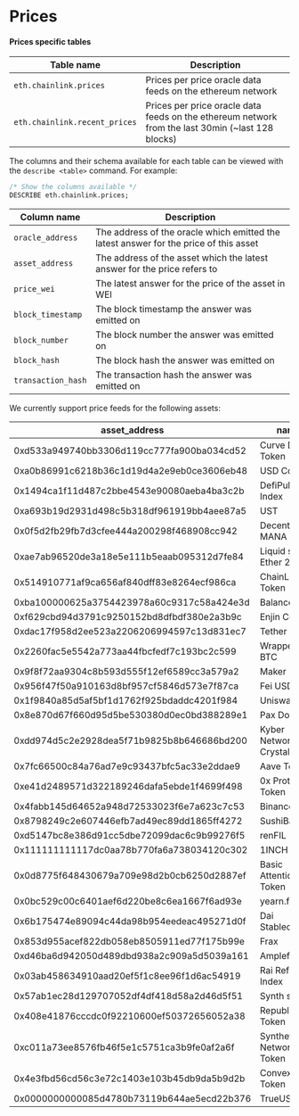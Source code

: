 # Prices

#### Prices specific tables

| Table name                    | Description                                                                                        |
| ----------------------------- | -------------------------------------------------------------------------------------------------- |
| `eth.chainlink.prices`        | Prices per price oracle data feeds on the ethereum network                                         |
| `eth.chainlink.recent_prices` | Prices per price oracle data feeds on the ethereum network from the last 30min (\~last 128 blocks) |

The columns and their schema available for each table can be viewed with the `describe <table>` command. For example:

```sql
/* Show the columns available */
DESCRIBE eth.chainlink.prices;
```

| Column name        | Description                                                                           |
| ------------------ | ------------------------------------------------------------------------------------- |
| `oracle_address`   | The address of the oracle which emitted the latest answer for the price of this asset |
| `asset_address`    | The address of the asset which the latest answer for the price refers to              |
| `price_wei`        | The latest answer for the price of the asset in WEI                                   |
| `block_timestamp`  | The block timestamp the answer was emitted on                                         |
| `block_number`     | The block number the answer was emitted on                                            |
| `block_hash`       | The block hash the answer was emitted on                                              |
| `transaction_hash` | The transaction hash the answer was emitted on                                        |

We currently support price feeds for the following assets:

| asset\_address                             | name                    | symbol |
| ------------------------------------------ | ----------------------- | ------ |
| 0xd533a949740bb3306d119cc777fa900ba034cd52 | Curve DAO Token         | CRV    |
| 0xa0b86991c6218b36c1d19d4a2e9eb0ce3606eb48 | USD Coin                | USDC   |
| 0x1494ca1f11d487c2bbe4543e90080aeba4ba3c2b | DefiPulse Index         | DPI    |
| 0xa693b19d2931d498c5b318df961919bb4aee87a5 | UST                     | UST    |
| 0x0f5d2fb29fb7d3cfee444a200298f468908cc942 | Decentraland MANA       | MANA   |
| 0xae7ab96520de3a18e5e111b5eaab095312d7fe84 | Liquid staked Ether 2.0 | stETH  |
| 0x514910771af9ca656af840dff83e8264ecf986ca | ChainLink Token         | LINK   |
| 0xba100000625a3754423978a60c9317c58a424e3d | Balancer                | BAL    |
| 0xf629cbd94d3791c9250152bd8dfbdf380e2a3b9c | Enjin Coin              | ENJ    |
| 0xdac17f958d2ee523a2206206994597c13d831ec7 | Tether USD              | USDT   |
| 0x2260fac5e5542a773aa44fbcfedf7c193bc2c599 | Wrapped BTC             | WBTC   |
| 0x9f8f72aa9304c8b593d555f12ef6589cc3a579a2 | Maker                   | MKR    |
| 0x956f47f50a910163d8bf957cf5846d573e7f87ca | Fei USD                 | FEI    |
| 0x1f9840a85d5af5bf1d1762f925bdaddc4201f984 | Uniswap                 | UNI    |
| 0x8e870d67f660d95d5be530380d0ec0bd388289e1 | Pax Dollar              | USDP   |
| 0xdd974d5c2e2928dea5f71b9825b8b646686bd200 | Kyber Network Crystal   | KNC    |
| 0x7fc66500c84a76ad7e9c93437bfc5ac33e2ddae9 | Aave Token              | AAVE   |
| 0xe41d2489571d322189246dafa5ebde1f4699f498 | 0x Protocol Token       | ZRX    |
| 0x4fabb145d64652a948d72533023f6e7a623c7c53 | Binance USD             | BUSD   |
| 0x8798249c2e607446efb7ad49ec89dd1865ff4272 | SushiBar                | xSUSHI |
| 0xd5147bc8e386d91cc5dbe72099dac6c9b99276f5 | renFIL                  | renFIL |
| 0x111111111117dc0aa78b770fa6a738034120c302 | 1INCH Token             | 1INCH  |
| 0x0d8775f648430679a709e98d2b0cb6250d2887ef | Basic Attention Token   | BAT    |
| 0x0bc529c00c6401aef6d220be8c6ea1667f6ad93e | yearn.finance           | YFI    |
| 0x6b175474e89094c44da98b954eedeac495271d0f | Dai Stablecoin          | DAI    |
| 0x853d955acef822db058eb8505911ed77f175b99e | Frax                    | FRAX   |
| 0xd46ba6d942050d489dbd938a2c909a5d5039a161 | Ampleforth              | AMPL   |
| 0x03ab458634910aad20ef5f1c8ee96f1d6ac54919 | Rai Reflex Index        | RAI    |
| 0x57ab1ec28d129707052df4df418d58a2d46d5f51 | Synth sUSD              | sUSD   |
| 0x408e41876cccdc0f92210600ef50372656052a38 | Republic Token          | REN    |
| 0xc011a73ee8576fb46f5e1c5751ca3b9fe0af2a6f | Synthetix Network Token | SNX    |
| 0x4e3fbd56cd56c3e72c1403e103b45db9da5b9d2b | Convex Token            | CVX    |
| 0x0000000000085d4780b73119b644ae5ecd22b376 | TrueUSD                 | TUSD   |
